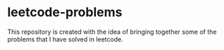 # leetcode-problems
This repository is created with the idea of bringing together some of the problems that I have solved in leetcode.
